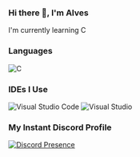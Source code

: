  ### Hi there 👋, I'm Alves

I'm currently learning C

### Languages

![C](https://img.shields.io/badge/-blue?style=for-the-badge&logo=c)

### IDEs I Use

![Visual Studio Code](https://img.shields.io/badge/Visual%20Studio%20Code-0078d7.svg?style=for-the-badge&logo=visual-studio-code&logoColor=white) ![Visual Studio](https://img.shields.io/badge/Visual%20Studio-5C2D91.svg?style=for-the-badge&logo=visual-studio&logoColor=white) 

### My Instant Discord Profile

[![Discord Presence](https://lanyard.cnrad.dev/api/564791544301748224)](https://discord.com/users/564791544301748224)

